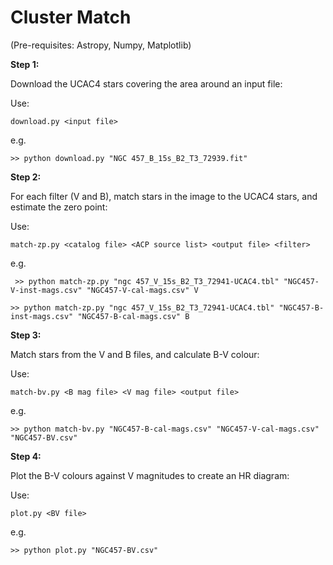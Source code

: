 # Cluster Match

(Pre-requisites: Astropy, Numpy, Matplotlib)


**Step 1:**

Download the UCAC4 stars covering the area around an input file:

Use:

  `download.py <input file>`
  
e.g.

  `>> python download.py "NGC 457_B_15s_B2_T3_72939.fit"`

**Step 2:**

For each filter (V and B), match stars in the image to the UCAC4 stars, and estimate the zero point:

Use:

  `match-zp.py <catalog file> <ACP source list> <output file> <filter>`
  
e.g.

 ` >> python match-zp.py "ngc 457_V_15s_B2_T3_72941-UCAC4.tbl" "NGC457-V-inst-mags.csv" "NGC457-V-cal-mags.csv" V`
  
  `>> python match-zp.py "ngc 457_V_15s_B2_T3_72941-UCAC4.tbl" "NGC457-B-inst-mags.csv" "NGC457-B-cal-mags.csv" B`
  
**Step 3:**

Match stars from the V and B files, and calculate B-V colour:
  
Use:

  `match-bv.py <B mag file> <V mag file> <output file>`
  
e.g.

  `>> python match-bv.py "NGC457-B-cal-mags.csv" "NGC457-V-cal-mags.csv" "NGC457-BV.csv"`
  
**Step 4:**

Plot the B-V colours against V magnitudes to create an HR diagram:
  
Use:

  `plot.py <BV file>`
    
e.g.

   `>> python plot.py "NGC457-BV.csv"`

